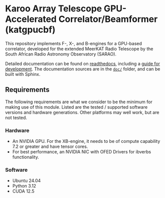 # Karoo Array Telescope GPU-Accelerated Correlator/Beamformer (katgpucbf)

This repository implements F-, X-, and B-engines for a GPU-based correlator,
developed for the extended MeerKAT Radio Telescope by the South African Radio
Astronomy Observatory (SARAO).

Detailed documentation can be found on
[readthedocs](https://katgpucbf.readthedocs.io), including a [guide for
development](https://katgpucbf.readthedocs.io/en/latest/dev-guide.html).
The documentation sources are in the [`doc/`](doc/) folder, and can be
built with Sphinx.

## Requirements
The following requirements are what we consider to be the minimum for making use
of this module. Listed are the tested / supported software versions and hardware
generations. Other platforms may well work, but are not tested.

### Hardware
* An NVIDIA GPU. For the XB-engine, it needs to be of compute capability 7.2
  or greater and have tensor cores.
* For best performance, an NVIDIA NIC with OFED Drivers for ibverbs
  functionality.

### Software
* Ubuntu 24.04
* Python 3.12
* CUDA 12.5

